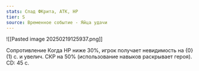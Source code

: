 ```yaml
---
stats: Спад ФКрита, АТК, HP
tier: S
source: Временное событие - Яйца удачи
---
```

![[Pasted image 20250219125937.png]]

Сопротивление
Когда HP ниже 30%, игрок получает невидимость на {0}(1) с. и увелич. СКР на 50% (использование навыков раскрывает героя). CD: 45 с.